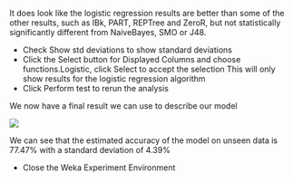 It does look like the logistic regression results are better than some of the other results, such
as IBk, PART, REPTree and ZeroR, but not statistically significantly different from NaiveBayes,
SMO or J48.
- Check Show std deviations to show standard deviations
- Click the Select button for Displayed Columns and choose functions.Logistic, click
Select to accept the selection This will only show results for the logistic regression
algorithm
- Click Perform test to rerun the analysis

We now have a final result we can use to describe our model

![](https://github.com/fenago/katacoda-scenarios/raw/master/machine-learning-mastery-weka/machine-learning-mastery-weka-chapter-24/steps/images/24.3.png)

We can see that the estimated accuracy of the model on unseen data is 77.47% with a
standard deviation of 4.39%
- Close the Weka Experiment Environment
